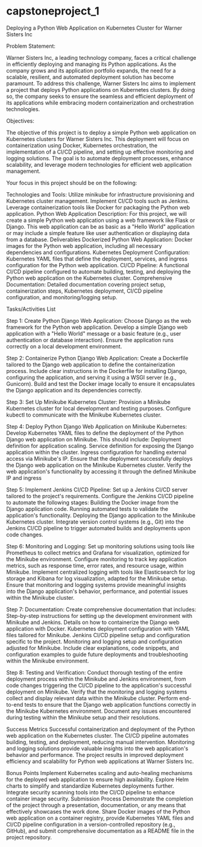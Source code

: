 # capstoneproject_1

Deploying a Python Web Application on Kubernetes Cluster for Warner Sisters Inc

Problem Statement:

Warner Sisters Inc, a leading technology company, faces a critical challenge in efficiently deploying and managing its Python applications. As the company grows and its application portfolio expands, the need for a scalable, resilient, and automated deployment solution has become paramount. To address this challenge, Warner Sisters Inc aims to implement a project that deploys Python applications on Kubernetes clusters. By doing so, the company seeks to ensure the seamless and efficient deployment of its applications while embracing modern containerization and orchestration technologies.

Objectives:

The objective of this project is to deploy a simple Python web application on Kubernetes clusters for Warner Sisters Inc. This deployment will focus on containerization using Docker, Kubernetes orchestration, the implementation of a CI/CD pipeline, and setting up effective monitoring and logging solutions. The goal is to automate deployment processes, enhance scalability, and leverage modern technologies for efficient web application management.

Your focus in this project should be on the following:

Technologies and Tools:
Utilize minikube for infrastructure provisioning and Kubernetes cluster management.
Implement CI/CD tools such as Jenkins.
Leverage containerization tools like Docker for packaging the Python web application.
Python Web Application Description: 
For this project, we will create a simple Python web application using a web framework like Flask or Django. This web application can be as basic as a "Hello World" application or may include a simple feature like user authentication or displaying data from a database.
Deliverables
Dockerized Python Web Application: Docker images for the Python web application, including all necessary dependencies and configurations.
Kubernetes Deployment Configuration: Kubernetes YAML files that define the deployment, services, and ingress configuration for the Python web application.
CI/CD Pipeline: A functional CI/CD pipeline configured to automate building, testing, and deploying the Python web application on the Kubernetes cluster.
Comprehensive Documentation: Detailed documentation covering project setup, containerization steps, Kubernetes deployment, CI/CD pipeline configuration, and monitoring/logging setup.

Tasks/Activities List

Step 1: Create Python Django Web Application:
Choose Django as the web framework for the Python web application.
Develop a simple Django web application with a "Hello World" message or a basic feature (e.g., user authentication or database interaction).
Ensure the application runs correctly on a local development environment.

Step 2: Containerize Python Django Web Application: 
Create a Dockerfile tailored to the Django web application to define the containerization process.
Include clear instructions in the Dockerfile for installing Django, configuring the application, and serving it using a WSGI server (e.g., Gunicorn).
Build and test the Docker image locally to ensure it encapsulates the Django application and its dependencies correctly.

Step 3: Set Up Minikube Kubernetes Cluster:
Provision a Minikube Kubernetes cluster for local development and testing purposes.
Configure kubectl to communicate with the Minikube Kubernetes cluster.

Step 4: Deploy Python Django Web Application on Minikube Kubernetes: 
Develop Kubernetes YAML files to define the deployment of the Python Django web application on Minikube. This should include:
Deployment definition for application scaling.
Service definition for exposing the Django application within the cluster.
Ingress configuration for handling external access via Minikube's IP.
Ensure that the deployment successfully deploys the Django web application on the Minikube Kubernetes cluster.
Verify the web application's functionality by accessing it through the defined Minikube IP and ingress

Step 5: Implement Jenkins CI/CD Pipeline:
Set up a Jenkins CI/CD server tailored to the project's requirements.
Configure the Jenkins CI/CD pipeline to automate the following stages:
Building the Docker image from the Django application code.
Running automated tests to validate the application's functionality.
Deploying the Django application to the Minikube Kubernetes cluster.
Integrate version control systems (e.g., Git) into the Jenkins CI/CD pipeline to trigger automated builds and deployments upon code changes.

Step 6: Monitoring and Logging:
Set up monitoring solutions using tools like Prometheus to collect metrics and Grafana for visualization, optimized for the Minikube environment.
Configure monitoring to track key application metrics, such as response time, error rates, and resource usage, within Minikube.
Implement centralized logging with tools like Elasticsearch for log storage and Kibana for log visualization, adapted for the Minikube setup.
Ensure that monitoring and logging systems provide meaningful insights into the Django application's behavior, performance, and potential issues within the Minikube cluster.

Step 7: Documentation:
Create comprehensive documentation that includes:
Step-by-step instructions for setting up the development environment with Minikube and Jenkins.
Details on how to containerize the Django web application with Docker.
Kubernetes deployment configuration with YAML files tailored for Minikube.
Jenkins CI/CD pipeline setup and configuration specific to the project.
Monitoring and logging setup and configuration adjusted for Minikube.
Include clear explanations, code snippets, and configuration examples to guide future deployments and troubleshooting within the Minikube environment.

Step 8: Testing and Verification: 
Conduct thorough testing of the entire deployment process within the Minikube and Jenkins environment, from code changes triggering the CI/CD pipeline to the application's successful deployment on Minikube.
Verify that the monitoring and logging systems collect and display relevant data within the Minikube cluster.
Perform end-to-end tests to ensure that the Django web application functions correctly in the Minikube Kubernetes environment.
Document any issues encountered during testing within the Minikube setup and their resolutions.
 
Success Metrics
Successful containerization and deployment of the Python web application on the Kubernetes cluster.
The CI/CD pipeline automates building, testing, and deployment, reducing manual intervention.
Monitoring and logging solutions provide valuable insights into the web application's behavior and performance.
The project results in improved deployment efficiency and scalability for Python web applications at Warner Sisters Inc.
 
Bonus Points
Implement Kubernetes scaling and auto-healing mechanisms for the deployed web application to ensure high availability.
Explore Helm charts to simplify and standardize Kubernetes deployments further.
Integrate security scanning tools into the CI/CD pipeline to enhance container image security.
Submission Process
Demonstrate the completion of the project through a presentation, documentation, or any means that effectively showcases the work done. Share Docker images of the Python web application on a container registry, provide Kubernetes YAML files and CI/CD pipeline configuration in a version-controlled repository (e.g., GitHub), and submit comprehensive documentation as a README file in the project repository.
